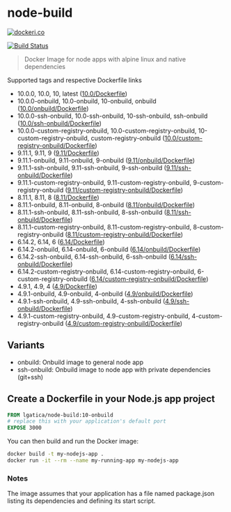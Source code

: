 # node-build

[![dockeri.co](http://dockeri.co/image/lgatica/node-build)](https://hub.docker.com/r/lgatica/node-build/)

[![Build Status](https://travis-ci.org/lgaticaq/node-build.svg?branch=master)](https://travis-ci.org/lgaticaq/node-build)

> Docker Image for node apps with alpine linux and native dependencies

Supported tags and respective Dockerfile links

* 10.0.0, 10.0, 10, latest ([10.0/Dockerfile](https://github.com/lgaticaq/node-build/blob/master/10.0.0/Dockerfile))
* 10.0.0-onbuild, 10.0-onbuild, 10-onbuild, onbuild ([10.0/onbuild/Dockerfile](https://github.com/lgaticaq/node-build/blob/master/10.0.0/onbuild/Dockerfile))
* 10.0.0-ssh-onbuild, 10.0-ssh-onbuild, 10-ssh-onbuild, ssh-onbuild ([10.0/ssh-onbuild/Dockerfile](https://github.com/lgaticaq/node-build/blob/master/10.0.0/ssh-onbuild/Dockerfile))
* 10.0.0-custom-registry-onbuild, 10.0-custom-registry-onbuild, 10-custom-registry-onbuild, custom-registry-onbuild ([10.0/custom-registry-onbuild/Dockerfile](https://github.com/lgaticaq/node-build/blob/master/10.0.0/custom-registry-onbuild/Dockerfile))
* 9.11.1, 9.11, 9 ([9.11/Dockerfile](https://github.com/lgaticaq/node-build/blob/master/9.11.1/Dockerfile))
* 9.11.1-onbuild, 9.11-onbuild, 9-onbuild ([9.11/onbuild/Dockerfile](https://github.com/lgaticaq/node-build/blob/master/9.11.1/onbuild/Dockerfile))
* 9.11.1-ssh-onbuild, 9.11-ssh-onbuild, 9-ssh-onbuild ([9.11/ssh-onbuild/Dockerfile](https://github.com/lgaticaq/node-build/blob/master/9.11.1/ssh-onbuild/Dockerfile))
* 9.11.1-custom-registry-onbuild, 9.11-custom-registry-onbuild, 9-custom-registry-onbuild ([9.11/custom-registry-onbuild/Dockerfile](https://github.com/lgaticaq/node-build/blob/master/9.11.1/custom-registry-onbuild/Dockerfile))
* 8.11.1, 8.11, 8 ([8.11/Dockerfile](https://github.com/lgaticaq/node-build/blob/master/8.11.1/Dockerfile))
* 8.11.1-onbuild, 8.11-onbuild, 8-onbuild ([8.11/onbuild/Dockerfile](https://github.com/lgaticaq/node-build/blob/master/8.11.1/onbuild/Dockerfile))
* 8.11.1-ssh-onbuild, 8.11-ssh-onbuild, 8-ssh-onbuild ([8.11/ssh-onbuild/Dockerfile](https://github.com/lgaticaq/node-build/blob/master/8.11.1/ssh-onbuild/Dockerfile))
* 8.11.1-custom-registry-onbuild, 8.11-custom-registry-onbuild, 8-custom-registry-onbuild ([8.11/custom-registry-onbuild/Dockerfile](https://github.com/lgaticaq/node-build/blob/master/8.11.1/custom-registry-onbuild/Dockerfile))
* 6.14.2, 6.14, 6 ([6.14/Dockerfile](https://github.com/lgaticaq/node-build/blob/master/6.14.2/Dockerfile))
* 6.14.2-onbuild, 6.14-onbuild, 6-onbuild ([6.14/onbuild/Dockerfile](https://github.com/lgaticaq/node-build/blob/master/6.14.2/onbuild/Dockerfile))
* 6.14.2-ssh-onbuild, 6.14-ssh-onbuild, 6-ssh-onbuild ([6.14/ssh-onbuild/Dockerfile](https://github.com/lgaticaq/node-build/blob/master/6.14.2/ssh-onbuild/Dockerfile))
* 6.14.2-custom-registry-onbuild, 6.14-custom-registry-onbuild, 6-custom-registry-onbuild ([6.14/custom-registry-onbuild/Dockerfile](https://github.com/lgaticaq/node-build/blob/master/6.14.2/custom-registry-onbuild/Dockerfile))
* 4.9.1, 4.9, 4 ([4.9/Dockerfile](https://github.com/lgaticaq/node-build/blob/master/4.9.1/Dockerfile))
* 4.9.1-onbuild, 4.9-onbuild, 4-onbuild ([4.9/onbuild/Dockerfile](https://github.com/lgaticaq/node-build/blob/master/4.9.1/onbuild/Dockerfile))
* 4.9.1-ssh-onbuild, 4.9-ssh-onbuild, 4-ssh-onbuild ([4.9/ssh-onbuild/Dockerfile](https://github.com/lgaticaq/node-build/blob/master/4.9.1/ssh-onbuild/Dockerfile))
* 4.9.1-custom-registry-onbuild, 4.9-custom-registry-onbuild, 4-custom-registry-onbuild ([4.9/custom-registry-onbuild/Dockerfile](https://github.com/lgaticaq/node-build/blob/master/4.9.1/custom-registry-onbuild/Dockerfile))

## Variants

* onbuild: Onbuild image to general node app
* ssh-onbuild: Onbuild image to node app with private dependencies (git+ssh)

## Create a Dockerfile in your Node.js app project

```dockerfile
FROM lgatica/node-build:10-onbuild
# replace this with your application's default port
EXPOSE 3000
```

You can then build and run the Docker image:

```bash
docker build -t my-nodejs-app .
docker run -it --rm --name my-running-app my-nodejs-app
```

### Notes

The image assumes that your application has a file named package.json listing its dependencies and defining its start script.
